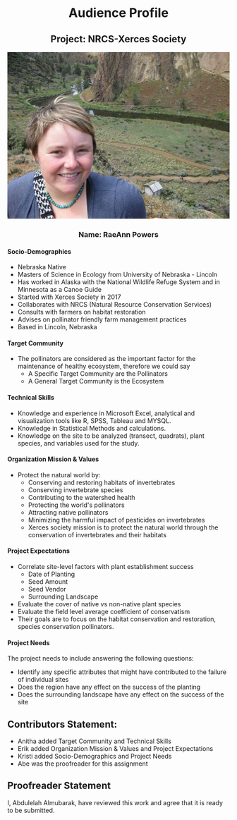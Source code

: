 <div align="center">  

# Audience Profile  

## Project: NRCS-Xerces Society       


![Alt text](https://github.com/Abdulelah01/EUREKA/blob/master/AudienceProfile/Rae_Powers.jpg)


### Name: RaeAnn Powers
</div>  

#### Socio-Demographics

* Nebraska Native  
* Masters of Science in Ecology from University of Nebraska - Lincoln  
* Has worked in Alaska with the National Wildlife Refuge System and in Minnesota as a Canoe Guide
* Started with Xerces Society in 2017
* Collaborates with NRCS (Natural Resource Conservation Services)  
* Consults with farmers on habitat restoration  
* Advises on pollinator friendly farm management practices  
* Based in Lincoln, Nebraska  

#### Target Community

* The pollinators are considered as the important factor for the maintenance of healthy ecosystem, therefore we could say
    * A Specific Target Community are the Pollinators
    * A General Target Community is the Ecosystem
    
 #### Technical Skills
 
 * Knowledge and experience in Microsoft Excel, analytical and visualization tools like R, SPSS, Tableau and MYSQL.
 * Knowledge in Statistical Methods and calculations.
 * Knowledge on the site to be analyzed (transect, quadrats), plant species, and variables used for the study.
 
 #### Organization Mission & Values
* Protect the natural world by:
   * Conserving and restoring habitats of invertebrates
   * Conserving invertebrate species
   * Contributing to the watershed health
   * Protecting the world's pollinators
   * Attracting native pollinators
   * Minimizing the harmful impact of pesticides on invertebrates
   * Xerces society mission is to protect the natural world through the conservation of invertebrates and their habitats 
   

 #### Project Expectations
 * Correlate site-level factors with plant establishment success
   * Date of Planting
   * Seed Amount
   * Seed Vendor
   * Surrounding Landscape
* Evaluate the cover of native vs non-native plant species
* Evaluate the field level average coefficient of conservatism
* Their goals are to focus on the habitat conservation and restoration, species conservation pollinators. 

#### Project Needs
The project needs to include answering the following questions:
* Identify any specific attributes that might have contributed to the failure of individual sites
* Does the region have any effect on the success of the planting
* Does the surrounding landscape have any effect on the success of the site


## Contributors Statement:
* Anitha added Target Community and Technical Skills
* Erik added Organization Mission & Values and Project Expectations
* Kristi added Socio-Demographics and Project Needs
* Abe was the proofreader for this assignment

## Proofreader Statement
I, Abdulelah Almubarak, have reviewed this work and agree that it is ready to be submitted.
